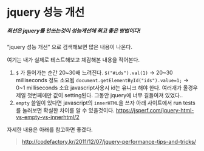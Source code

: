 # jquery 성능 개선



##### **최선은 jquery를 안쓰는것이 성능개선에 최고 좋은 방법이다!**

“jquery 성능 개선” 으로 검색해보면 많은 내용이 나온다.

여기는 내가 실제로 테스트해보고 체감해본 내용을 적어본다.

1. `$` 가 들어가는 순간 20~30배 느려진다.
   `$("#ids").val(1)`  -> 20~30 milliseconds 정도 소요됨
   `document.getElementById("ids").value=1;` -> 0~1 milliseconds 소요
   javascript사용시 id는 유니크 해야 한다. 여러개가 올경우 제일 첫번째에만 값이 setting된다.
   그동안 jquery에 너무 길들여져 있었다..
2. `empty` 쓸일이 있다면 javascript의 `innerHTML`을 쓰자
   아래 사이트에서 run tests를 눌러보면 확실한 차이를 알 수 있을것이다.
   https://jsperf.com/jquery-html-vs-empty-vs-innerhtml/2

 

자세한 내용은 아래를 참고하면 좋겠다.

> http://codefactory.kr/2011/12/07/jquery-performance-tips-and-tricks/

 